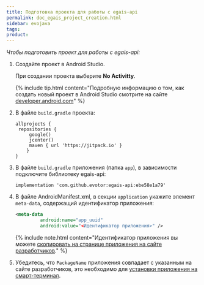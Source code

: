 ```yaml
---
title: Подготовка проекта для работы с egais-api
permalink: doc_egais_project_creation.html
sidebar: evojava
tags:
product:
---
```


*Чтобы подготовить проект для работы с egais-api:*

1. Создайте проект в Android Studio.

   При создании проекта выберите **No Activitty**.

   {% include tip.html content="Подробную информацию о том, как создать новый проект в Android Studio смотрите на сайте [developer.android.com](https://developer.android.com/training/basics/firstapp/creating-project.html)" %}

2. В файле `build.gradle` проекта:

   ```
   allprojects {
    repositories {
        google()
        jcenter()
        maven { url 'https://jitpack.io' }
       }
   }
   ```

3. В файле `build.gradle` приложения (папка `app`), в зависимости подключите библиотеку egais-api:

   ```
   implementation 'com.github.evotor:egais-api:ebe58e1a79'
   ```

4. В файле AndroidManifest.xml, в секции `application` укажите элемент `meta-data`, содержащий идентификатор приложения:

   ```xml
   <meta-data
            android:name="app_uuid"
            android:value="<Идентификатор приложения>" />
   ```

   {% include note.html content="Идентификатор приложения вы можете [скопировать на странице приложения на сайте разработчиков](./doc_java_app_manifest.html)." %}

5. Убедитесь, что `PackageName` приложения совпадает с указанным на сайте разработчиков, это необходимо для [установки приложения на смарт-терминал](./doc_app_installation.html#adb-shell).
